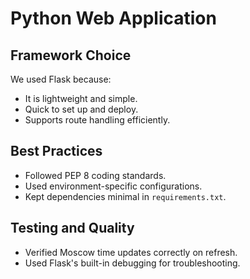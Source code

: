 # Python Web Application

## Framework Choice
We used Flask because:
- It is lightweight and simple.
- Quick to set up and deploy.
- Supports route handling efficiently.

## Best Practices
- Followed PEP 8 coding standards.
- Used environment-specific configurations.
- Kept dependencies minimal in `requirements.txt`.

## Testing and Quality
- Verified Moscow time updates correctly on refresh.
- Used Flask's built-in debugging for troubleshooting.

